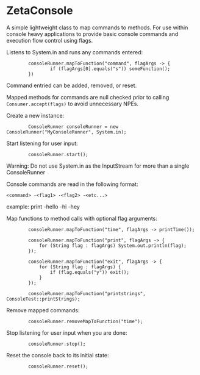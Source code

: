 # ZetaConsole
A simple lightweight class to map commands to methods. For use within console heavy applications to provide basic console commands and execution flow control using flags.

Listens to System.in and runs any commands entered:

```
        consoleRunner.mapToFunction("command", flagArgs -> { 
                if (flagArgs[0].equals("s")) someFunction(); 
        })
``` 

Command entried can be added, removed, or reset.

Mapped methods for commands are null checked prior to calling `Consumer.accept(flags)` to avoid unnecessary NPEs.

Create a new instance:

```
        ConsoleRunner consoleRunner = new ConsoleRunner("MyConsoleRunner", System.in);
```



Start listening for user input:

```
        consoleRunner.start();
```
Warning: Do not use System.in as the InputStream for more than a single ConsoleRunner

Console commands are read in the following format:

```
<command> -<flag1> -<flag2> -<etc...>
```
example: print -hello -hi -hey

Map functions to method calls with optional flag arguments:

```
        consoleRunner.mapToFunction("time", flagArgs -> printTime());
        
        consoleRunner.mapToFunction("print", flagArgs -> {
            for (String flag : flagArgs) System.out.println(flag);
        });
        
        consoleRunner.mapToFunction("exit", flagArgs -> {
            for (String flag : flagArgs) {
                if (flag.equals("y")) exit();
            }
        });
        
        consoleRunner.mapToFunction("printstrings", ConsoleTest::printStrings);
```

Remove mapped commands:

```
        consoleRunner.removeMapToFunction("time");
```

Stop listening for user input when you are done:

```
        consoleRunner.stop();
```

Reset the console back to its initial state:

```
        consoleRunner.reset();
```
